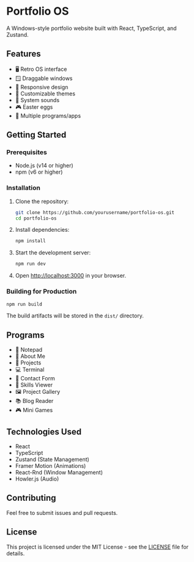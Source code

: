 # Portfolio OS

A Windows-style portfolio website built with React, TypeScript, and Zustand.

## Features

- 🖥️ Retro OS interface
- 🪟 Draggable windows
- 📱 Responsive design
- 🎨 Customizable themes
- 🎵 System sounds
- 🎮 Easter eggs
- 📂 Multiple programs/apps

## Getting Started

### Prerequisites

- Node.js (v14 or higher)
- npm (v6 or higher)

### Installation

1. Clone the repository:
   ```bash
   git clone https://github.com/yourusername/portfolio-os.git
   cd portfolio-os
   ```

2. Install dependencies:
   ```bash
   npm install
   ```

3. Start the development server:
   ```bash
   npm run dev
   ```

4. Open [http://localhost:3000](http://localhost:3000) in your browser.

### Building for Production

```bash
npm run build
```

The build artifacts will be stored in the `dist/` directory.

## Programs

- 📝 Notepad
- 👤 About Me
- 💼 Projects
- 💻 Terminal
- 📧 Contact Form
- 🎯 Skills Viewer
- 🖼️ Project Gallery
- 📚 Blog Reader
- 🎮 Mini Games

## Technologies Used

- React
- TypeScript
- Zustand (State Management)
- Framer Motion (Animations)
- React-Rnd (Window Management)
- Howler.js (Audio)

## Contributing

Feel free to submit issues and pull requests.

## License

This project is licensed under the MIT License - see the [LICENSE](LICENSE) file for details.
